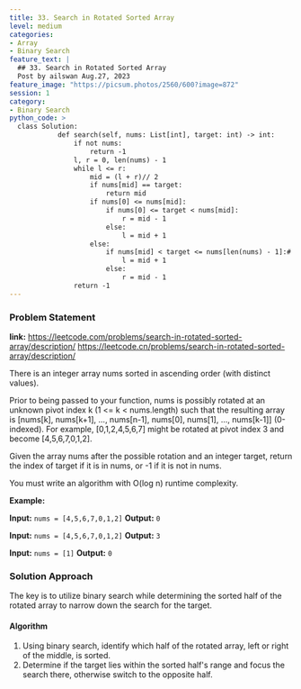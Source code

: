 ```yaml
---
title: 33. Search in Rotated Sorted Array
level: medium
categories:
- Array
- Binary Search
feature_text: |
  ## 33. Search in Rotated Sorted Array
  Post by ailswan Aug.27, 2023
feature_image: "https://picsum.photos/2560/600?image=872"
session: 1
category:
- Binary Search
python_code: >
  class Solution:
            def search(self, nums: List[int], target: int) -> int:
                if not nums:
                    return -1
                l, r = 0, len(nums) - 1
                while l <= r:
                    mid = (l + r)// 2
                    if nums[mid] == target:
                        return mid
                    if nums[0] <= nums[mid]:
                        if nums[0] <= target < nums[mid]:  
                            r = mid - 1
                        else:
                            l = mid + 1
                    else:
                        if nums[mid] < target <= nums[len(nums) - 1]:# notice: here is len(nums) - 1
                            l = mid + 1
                        else:
                            r = mid - 1
                return -1
---
```


### Problem Statement
**link:**
https://leetcode.com/problems/search-in-rotated-sorted-array/description/
https://leetcode.cn/problems/search-in-rotated-sorted-array/description/

There is an integer array nums sorted in ascending order (with distinct values).

Prior to being passed to your function, nums is possibly rotated at an unknown pivot index k (1 <= k < nums.length) such that the resulting array is [nums[k], nums[k+1], ..., nums[n-1], nums[0], nums[1], ..., nums[k-1]] (0-indexed). For example, [0,1,2,4,5,6,7] might be rotated at pivot index 3 and become [4,5,6,7,0,1,2].

Given the array nums after the possible rotation and an integer target, return the index of target if it is in nums, or -1 if it is not in nums.

You must write an algorithm with O(log n) runtime complexity.


**Example:**

**Input:** `nums = [4,5,6,7,0,1,2]`
**Output:** `0`

**Input:** `nums = [4,5,6,7,0,1,2]`
**Output:** `3`

**Input:** `nums = [1]`
**Output:** `0`

### Solution Approach

The key is to utilize binary search while determining the sorted half of the rotated array to narrow down the search for the target.

#### Algorithm

1. Using binary search, identify which half of the rotated array, left or right of the middle, is sorted.
2. Determine if the target lies within the sorted half's range and focus the search there, otherwise switch to the opposite half.
